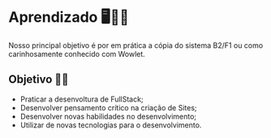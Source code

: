 # Aprendizado 🖥️🧑‍🏭

Nosso principal objetivo é por em prática a cópia do sistema B2/F1 ou como carinhosamente conhecido com Wowlet.

## Objetivo 👩‍💻
 - Praticar a desenvoltura de FullStack;
 - Desenvolver pensamento crítico na criação de Sites;
 - Desenvolver novas habilidades no desenvolvimento;
 - Utilizar de novas tecnologias para o desenvolvimento.
